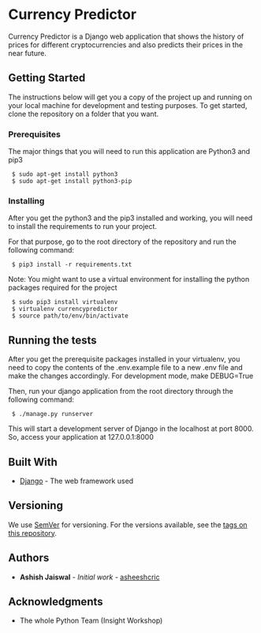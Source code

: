 # Currency Predictor

Currency Predictor is a Django web application that shows the history of prices for different cryptocurrencies and also predicts their prices in the near future.

## Getting Started

The instructions below will get you a copy of the project up and running on your local machine for development and testing purposes. To get started, clone the repository on a folder that you want.

### Prerequisites

The major things that you will need to run this application are Python3 and pip3

```
 $ sudo apt-get install python3
 $ sudo apt-get install python3-pip
```

### Installing

After you get the python3 and the pip3 installed and working, you will need to install the requirements to run your project.

For that purpose, go to the root directory of the repository and run the following command:

```
 $ pip3 install -r requirements.txt
```

Note: You might want to use a virtual environment for installing the python packages required for the project

```
 $ sudo pip3 install virtualenv
 $ virtualenv currencypredictor
 $ source path/to/env/bin/activate
```


## Running the tests

After you get the prerequisite packages installed in your virtualenv, you need to copy the contents of the .env.example file to a new .env file and make the changes accordingly.
For development mode, make DEBUG=True

Then, run your django application from the root directory through the following command:

```
 $ ./manage.py runserver
```
This will start a development server of Django in the localhost at port 8000. So, access your application at 127.0.0.1:8000


## Built With

* [Django](https://docs.djangoproject.com/en/2.0/) - The web framework used

## Versioning

We use [SemVer](http://semver.org/) for versioning. For the versions available, see the [tags on this repository](https://github.com/your/project/tags).

## Authors

* **Ashish Jaiswal** - *Initial work* - [asheeshcric](https://github.com/asheeshcric)

## Acknowledgments

* The whole Python Team (Insight Workshop)